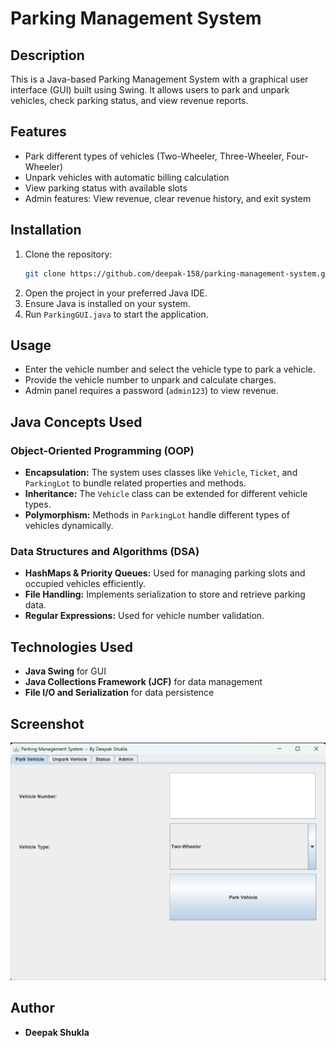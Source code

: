 # Parking Management System

## Description
This is a Java-based Parking Management System with a graphical user interface (GUI) built using Swing. It allows users to park and unpark vehicles, check parking status, and view revenue reports.

## Features
- Park different types of vehicles (Two-Wheeler, Three-Wheeler, Four-Wheeler)
- Unpark vehicles with automatic billing calculation
- View parking status with available slots
- Admin features: View revenue, clear revenue history, and exit system

## Installation
1. Clone the repository:
   ```sh
   git clone https://github.com/deepak-158/parking-management-system.git
   ```
2. Open the project in your preferred Java IDE.
3. Ensure Java is installed on your system.
4. Run `ParkingGUI.java` to start the application.

## Usage
- Enter the vehicle number and select the vehicle type to park a vehicle.
- Provide the vehicle number to unpark and calculate charges.
- Admin panel requires a password (`admin123`) to view revenue.

## Java Concepts Used
### Object-Oriented Programming (OOP)
- **Encapsulation:** The system uses classes like `Vehicle`, `Ticket`, and `ParkingLot` to bundle related properties and methods.
- **Inheritance:** The `Vehicle` class can be extended for different vehicle types.
- **Polymorphism:** Methods in `ParkingLot` handle different types of vehicles dynamically.

### Data Structures and Algorithms (DSA)
- **HashMaps & Priority Queues:** Used for managing parking slots and occupied vehicles efficiently.
- **File Handling:** Implements serialization to store and retrieve parking data.
- **Regular Expressions:** Used for vehicle number validation.

## Technologies Used
- **Java Swing** for GUI
- **Java Collections Framework (JCF)** for data management
- **File I/O and Serialization** for data persistence

## Screenshot
![Parking System Demo](image.png)

## Author
- **Deepak Shukla**

